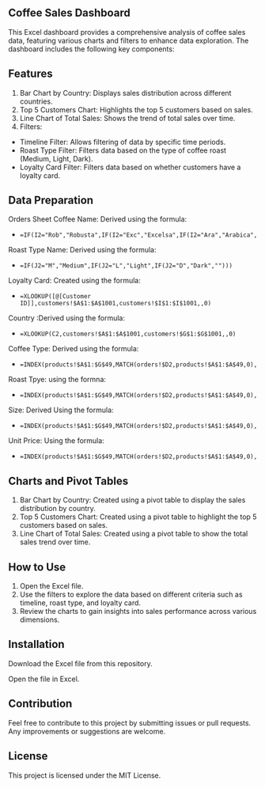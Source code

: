 ## Coffee Sales Dashboard
This Excel dashboard provides a comprehensive analysis of coffee sales data, featuring various charts and filters to enhance data exploration. The dashboard includes the following key components:

## Features
1. Bar Chart by Country: Displays sales distribution across different countries.
2. Top 5 Customers Chart: Highlights the top 5 customers based on sales.
3. Line Chart of Total Sales: Shows the trend of total sales over time.
4. Filters:
  *    Timeline Filter: Allows filtering of data by specific time periods.
  *    Roast Type Filter: Filters data based on the type of coffee roast (Medium, Light, Dark).
  *    Loyalty Card Filter: Filters data based on whether customers have a loyalty card.

## Data Preparation
Orders Sheet
Coffee Name: Derived using the formula:
  *     =IF(I2="Rob","Robusta",IF(I2="Exc","Excelsa",IF(I2="Ara","Arabica",IF(I2="Lib","Liberica",""))))

Roast Type Name: Derived using the formula:
  *     =IF(J2="M","Medium",IF(J2="L","Light",IF(J2="D","Dark","")))

Loyalty Card: Created using the formula:
  *     =XLOOKUP([@[Customer ID]],customers!$A$1:$A$1001,customers!$I$1:$I$1001,,0)

Country :Derived using the formula:
 *     =XLOOKUP(C2,customers!$A$1:$A$1001,customers!$G$1:$G$1001,,0)

Coffee Type: Derived using the formula:
  *     =INDEX(products!$A$1:$G$49,MATCH(orders!$D2,products!$A$1:$A$49,0),MATCH(orders!I$1,products!$A$1:$G$1,0))

Roast Tpye: using the formna:
 *     =INDEX(products!$A$1:$G$49,MATCH(orders!$D2,products!$A$1:$A$49,0),MATCH(orders!J$1,products!$A$1:$G$1,0))

Size: Derived Using the formula:
 *     =INDEX(products!$A$1:$G$49,MATCH(orders!$D2,products!$A$1:$A$49,0),MATCH(orders!K$1,products!$A$1:$G$1,0))

Unit Price: Using the formula:
 *     =INDEX(products!$A$1:$G$49,MATCH(orders!$D2,products!$A$1:$A$49,0),MATCH(orders!K$1,products!$A$1:$G$1,0))

## Charts and Pivot Tables
1. Bar Chart by Country: Created using a pivot table to display the sales distribution by country.
2. Top 5 Customers Chart: Created using a pivot table to highlight the top 5 customers based on sales.
3. Line Chart of Total Sales: Created using a pivot table to show the total sales trend over time.

## How to Use
1. Open the Excel file.
2. Use the filters to explore the data based on different criteria such as timeline, roast type, and loyalty card.
3. Review the charts to gain insights into sales performance across various dimensions.

## Installation
Download the Excel file from this repository.

Open the file in Excel.

## Contribution
Feel free to contribute to this project by submitting issues or pull requests. Any improvements or suggestions are welcome.

## License
This project is licensed under the MIT License.

